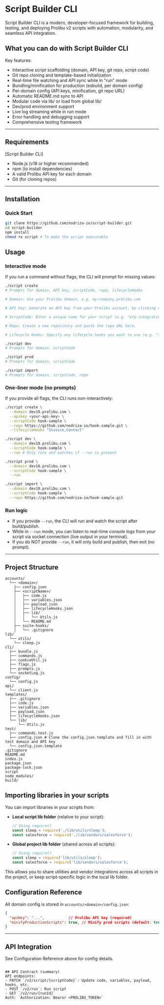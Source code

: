 
# Script Builder CLI


Script Builder CLI is a modern, developer-focused framework for building, testing, and deploying Prolibu v2 scripts with automation, modularity, and seamless API integration.

## What you can do with Script Builder CLI

Key features:
- Interactive script scaffolding (domain, API key, git repo, script code)
- Git repo cloning and template-based initialization
- Real-time file watching and API sync while in "run" mode
- Bundling/minification for production (esbuild, per domain config)
- Per-domain config (API keys, minification, git repo URL)
- Automatic README.md sync to API
- Modular code via lib/ or load from global lib/
- Dev/prod environment support
- Live log streaming while in run mode
- Error handling and debugging support
- Comprehensive testing framework

---

## Requirements

[Script Builder CLI]
- Node.js (v18 or higher recommended)
- npm (to install dependencies)
- A valid Prolibu API key for each domain
- Git (for cloning repos)
---

## Installation

### Quick Start

```bash
git clone https://github.com/nodriza-io/script-builder.git
cd script-builder
npm install
chmod +x script # To make the script executable
```

## Usage

### Interactive mode
If you run a command without flags, the CLI will prompt for missing values:

```bash
./script create
# Prompts for domain, API key, scriptCode, repo, lifecycleHooks

# Domain: Use your Prolibu domain, e.g. my-company.prolibu.com

# API key: Generate an API key from your Prolibu account, by clicking on your profile picture in the top right corner, selecting "Api Keys", and creating a new key with appropriate permissions.

# ScriptCode: Enter a unique name for your script (e.g. "erp-integration").

# Repo: Create a new repository and paste the repo URL here.

# Lifecycle Hooks: Specify any lifecycle hooks you want to use (e.g. "Invoice,Contact").

./script dev
# Prompts for domain, scriptCode

./script prod
# Prompts for domain, scriptCode

./script import
# Prompts for domain, scriptCode, repo
```

### One-liner mode (no prompts)
If you provide all flags, the CLI runs non-interactively:

```bash
./script create \
  --domain dev10.prolibu.com \
  --apikey <your-api-key> \
  --scriptCode hook-sample \
  --repo https://github.com/nodriza-io/hook-sample.git \
  --lifecycleHooks "Invoice,Contact"

./script dev \
  --domain dev10.prolibu.com \
  --scriptCode hook-sample \
  --run # Only runs and watches if --run is present

./script prod \
  --domain dev10.prolibu.com \
  --scriptCode hook-sample \
  --run

./script import \
  --domain dev10.prolibu.com \
  --scriptCode hook-sample \
  --repo https://github.com/nodriza-io/hook-sample.git
```

### Run logic
* If you provide `--run`, the CLI will run and watch the script after build/publish.
* While in `--run` mode, you can listen to real-time console logs from your script via socket connection (live output in your terminal).
* If you do NOT provide `--run`, it will only build and publish, then exit (no prompt).

---

## Project Structure


```
accounts/
  └── <domain>/
    ├── config.json
    ├── <scriptName>/
    │   ├── code.js
    │   ├── variables.json
    │   ├── payload.json
    │   ├── lifecycleHooks.json
    │   ├── lib/
    │   │   └── Utils.js
    │   └── README.md
    ├── suite-hooks/
    │   └── .gitignore
lib/
  └── utils/
    └── sleep.js
cli/
  ├── bundle.js
  ├── commands.js
  ├── cookieUtil.js
  ├── flags.js
  ├── prompts.js
  └── socketLog.js
config/
  └── config.js
api/
  └── client.js
templates/
  ├── .gitignore
  ├── code.js
  ├── variables.json
  ├── payload.json
  ├── lifecycleHooks.json
  └── lib/
      └── Utils.js
test/
  ├── commands.test.js
  ├── config.json # Clone the config.json.template and fill in with test domain and API key
  └── config.json.template
.gitignore
README.md
index.js
package.json
package-lock.json
script
node_modules/
build/
```

## Importing libraries in your scripts

You can import libraries in your scripts from:

- **Local script lib folder** (relative to your script):
  ```js
  // Using require()
  const sleep = require('./lib/utils/sleep');
  const salesforce = require('./lib/vendors/salesforce');
  ```

- **Global project lib folder** (shared across all scripts):
  ```js
  // Using require()
  const sleep = require('lib/utils/sleep');
  const salesforce = require('lib/vendors/salesforce');
  ```

This allows you to share utilities and vendor integrations across all scripts in the project, or keep script-specific logic in the local lib folder.

## Configuration Reference

All domain config is stored in `accounts/<domain>/config.json`:

```json
{
  "apiKey": "...",           // Prolibu API key (required)
  "minifyProductionScripts": true, // Minify prod scripts (default: true)
}
```
---

## API Integration
See Configuration Reference above for config details.
```

## API Contract (summary)
API endpoints:
- PATCH `/v2/script/{scriptCode}`: Update code, variables, payload, hooks, etc.
- POST `/v2/run`: Run script
- GET `/v2/run/{runId}`
Auth: `Authorization: Bearer <PROLIBU_TOKEN>`